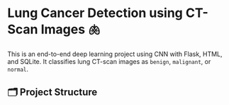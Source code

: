 # Lung Cancer Detection using CT-Scan Images 🫁

This is an end-to-end deep learning project using CNN with Flask, HTML, and SQLite. It classifies lung CT-scan images as `benign`, `malignant`, or `normal`.

## 🗂️ Project Structure

